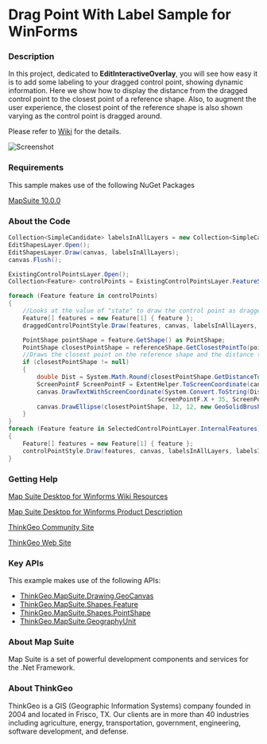 # Drag Point With Label Sample for WinForms

### Description
In this project, dedicated to **EditInteractiveOverlay**, you will see how easy it is to add some labeling to your dragged control point, showing dynamic information. Here we show how to display the distance from the dragged control point to the closest point of a reference shape. Also, to augment the user experience, the closest point of the reference shape is also shown varying as the control point is dragged around.

Please refer to [Wiki](http://wiki.thinkgeo.com/wiki/map_suite_desktop_for_winforms) for the details.

![Screenshot](https://gitlab.com/thinkgeo/public/thinkgeo-desktop-maps/-/raw/support/v10/samples/winforms/DragPointWithLabelSample/Screenshot.gif)

### Requirements
This sample makes use of the following NuGet Packages

[MapSuite 10.0.0](https://www.nuget.org/packages?q=ThinkGeo)

### About the Code
```csharp
Collection<SimpleCandidate> labelsInAllLayers = new Collection<SimpleCandidate>();
EditShapesLayer.Open();
EditShapesLayer.Draw(canvas, labelsInAllLayers);
canvas.Flush();

ExistingControlPointsLayer.Open();
Collection<Feature> controlPoints = ExistingControlPointsLayer.FeatureSource.GetAllFeatures(ReturningColumnsType.AllColumns);

foreach (Feature feature in controlPoints)
{
    //Looks at the value of "state" to draw the control point as dragged or not.
    Feature[] features = new Feature[1] { feature };
    draggedControlPointStyle.Draw(features, canvas, labelsInAllLayers, labelsInAllLayers);

    PointShape pointShape = feature.GetShape() as PointShape;
    PointShape closestPointShape = referenceShape.GetClosestPointTo(pointShape, GeographyUnit.Meter);
    //Draws the closest point on the reference shape and the distance to it from the dragged control point.
    if (closestPointShape != null)
    {
        double Dist = System.Math.Round(closestPointShape.GetDistanceTo(pointShape, GeographyUnit.Meter, DistanceUnit.Meter));
        ScreenPointF ScreenPointF = ExtentHelper.ToScreenCoordinate(canvas.CurrentWorldExtent, pointShape, canvas.Width, canvas.Height);
        canvas.DrawTextWithScreenCoordinate(System.Convert.ToString(Dist) + " m", new GeoFont("Arial", 12, DrawingFontStyles.Bold), new GeoSolidBrush(GeoColor.StandardColors.Black),
                                          ScreenPointF.X + 35, ScreenPointF.Y, DrawingLevel.LabelLevel);
        canvas.DrawEllipse(closestPointShape, 12, 12, new GeoSolidBrush(GeoColor.StandardColors.Purple), DrawingLevel.LevelFour);
    }
}
foreach (Feature feature in SelectedControlPointLayer.InternalFeatures)
{
    Feature[] features = new Feature[1] { feature };
    controlPointStyle.Draw(features, canvas, labelsInAllLayers, labelsInAllLayers);
}
```
### Getting Help

[Map Suite Desktop for Winforms Wiki Resources](http://wiki.thinkgeo.com/wiki/map_suite_desktop_for_winforms)

[Map Suite Desktop for Winforms Product Description](https://thinkgeo.com/ui-controls#desktop-platforms)

[ThinkGeo Community Site](http://community.thinkgeo.com/)

[ThinkGeo Web Site](http://www.thinkgeo.com)

### Key APIs
This example makes use of the following APIs:

- [ThinkGeo.MapSuite.Drawing.GeoCanvas](http://wiki.thinkgeo.com/wiki/api/thinkgeo.mapsuite.drawing.geocanvas)
- [ThinkGeo.MapSuite.Shapes.Feature](http://wiki.thinkgeo.com/wiki/api/thinkgeo.mapsuite.shapes.feature)
- [ThinkGeo.MapSuite.Shapes.PointShape](http://wiki.thinkgeo.com/wiki/api/thinkgeo.mapsuite.shapes.pointshape)
- [ThinkGeo.MapSuite.GeographyUnit](http://wiki.thinkgeo.com/wiki/api/thinkgeo.mapsuite.geographyunit)

### About Map Suite
Map Suite is a set of powerful development components and services for the .Net Framework.

### About ThinkGeo
ThinkGeo is a GIS (Geographic Information Systems) company founded in 2004 and located in Frisco, TX. Our clients are in more than 40 industries including agriculture, energy, transportation, government, engineering, software development, and defense.

